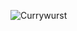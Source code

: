 
![Currywurst](https://github.com/EloiStree/2022_06_28_MyCookBook/assets/20149493/c862c35e-0531-46f3-8cc1-dac03c2d7832)
